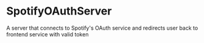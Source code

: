 # SpotifyOAuthServer
A server that connects to Spotify's OAuth service and redirects user back to frontend service with valid token
